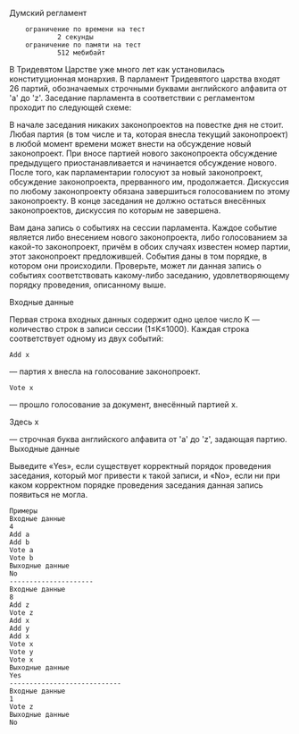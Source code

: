 Думский регламент

```text
    ограничение по времени на тест
            2 секунды
    ограничение по памяти на тест
            512 мебибайт
```

В Тридевятом Царстве уже много лет как установилась конституционная монархия. В парламент Тридевятого царства входят 26 партий, обозначаемых строчными буквами английского алфавита от 'a' до 'z'. Заседание парламента в соответствии с регламентом проходит по следующей схеме:

В начале заседания никаких законопроектов на повестке дня не стоит.
Любая партия (в том числе и та, которая внесла текущий законопроект) в любой момент времени может внести на обсуждение новый законопроект.
При вносе партией нового законопроекта обсуждение предыдущего приостанавливается и начинается обсуждение нового. После того, как парламентарии голосуют за новый законопроект, обсуждение законопроекта, прерванного им, продолжается.
Дискуссия по любому законопроекту обязана завершиться голосованием по этому законопроекту.
В конце заседания не должно остаться внесённых законопроектов, дискуссия по которым не завершена. 

Вам дана запись о событиях на сессии парламента. Каждое событие является либо внесением нового законопроекта, либо голосованием за какой-то законопроект, причём в обоих случаях известен номер партии, этот законопроект предложившей. События даны в том порядке, в котором они происходили. Проверьте, может ли данная запись о событиях соответствовать какому-либо заседанию, удовлетворяющему порядку проведения, описанному выше.

Входные данные

Первая строка входных данных содержит одно целое число K
— количество строк в записи сессии (1≤K≤1000). Каждая строка соответствует одному из двух событий:

    Add x

— партия x
внесла на голосование законопроект.
       
    Vote x
       
— прошло голосование за документ, внесённый партией x. 

Здесь x

— строчная буква английского алфавита от 'a' до 'z', задающая партию.
Выходные данные

Выведите «Yes», если существует корректный порядок проведения заседания, который мог привести к такой записи, и «No», если ни при каком корректном порядке проведения заседания данная запись появиться не могла.

```text
Примеры
Входные данные
4
Add a
Add b
Vote a
Vote b
Выходные данные
No
---------------------
Входные данные
8
Add z
Vote z
Add x
Add y
Add x
Vote x
Vote y
Vote x
Выходные данные
Yes
----------------------------
Входные данные
1
Vote z
Выходные данные
No
```